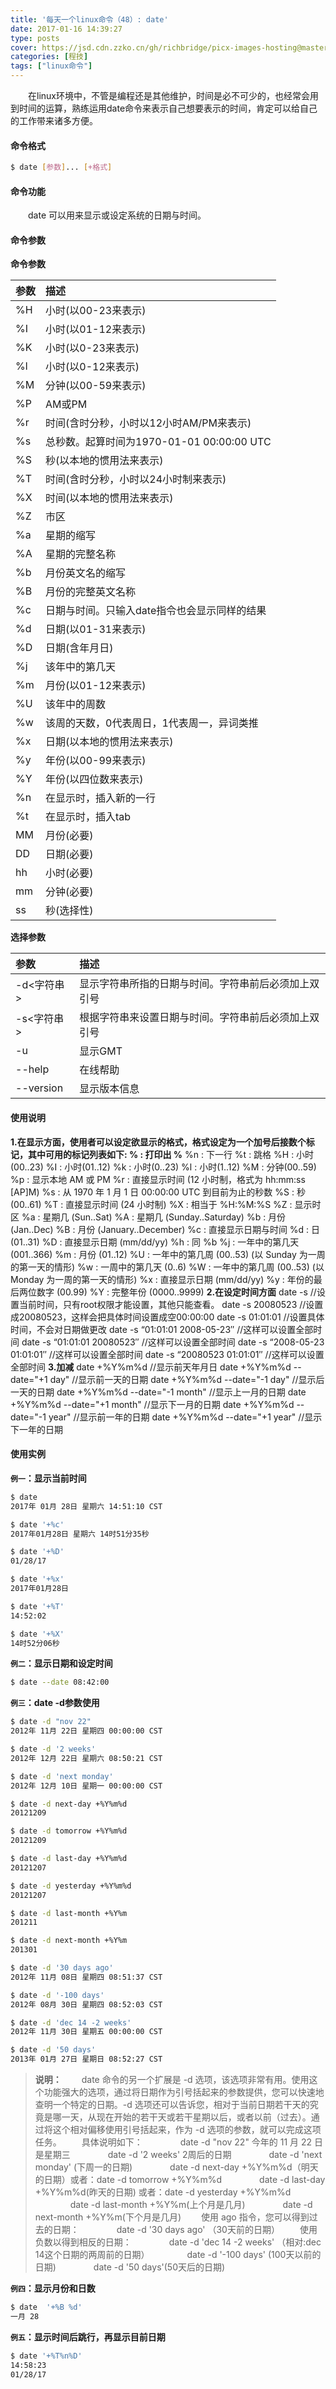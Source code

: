 ```yaml
---
title: '每天一个linux命令（48）: date'
date: 2017-01-16 14:39:27
type: posts
cover: https://jsd.cdn.zzko.cn/gh/richbridge/picx-images-hosting@master/thumbnail/audit.png
categories: [程技]
tags: ["linux命令"]
---
```

　　在linux环境中，不管是编程还是其他维护，时间是必不可少的，也经常会用到时间的运算，熟练运用date命令来表示自己想要表示的时间，肯定可以给自己的工作带来诸多方便。
<!--more -->
#### 命令格式
```bash
$ date [参数]... [+格式]
```
#### 命令功能
　　date 可以用来显示或设定系统的日期与时间。
#### 命令参数
**命令参数**

| 参数 | 描述 |
| :- | :- |
| %H | 小时(以00-23来表示) |
| %I | 小时(以01-12来表示) |
| %K | 小时(以0-23来表示) |
| %l | 小时(以0-12来表示) |
| %M | 分钟(以00-59来表示) |
| %P | AM或PM |
| %r | 时间(含时分秒，小时以12小时AM/PM来表示) |
| %s | 总秒数。起算时间为1970-01-01 00:00:00 UTC |
| %S | 秒(以本地的惯用法来表示) |
| %T | 时间(含时分秒，小时以24小时制来表示) |
| %X | 时间(以本地的惯用法来表示) |
| %Z | 市区 |
| %a | 星期的缩写 |
| %A | 星期的完整名称 |
| %b | 月份英文名的缩写 |
| %B | 月份的完整英文名称 |
| %c | 日期与时间。只输入date指令也会显示同样的结果 |
| %d | 日期(以01-31来表示) |
| %D | 日期(含年月日) |
| %j | 该年中的第几天 |
| %m | 月份(以01-12来表示) |
| %U | 该年中的周数 |
| %w | 该周的天数，0代表周日，1代表周一，异词类推 |
| %x | 日期(以本地的惯用法来表示) |
| %y | 年份(以00-99来表示) |
| %Y | 年份(以四位数来表示) |
| %n | 在显示时，插入新的一行 |
| %t | 在显示时，插入tab |
| MM | 月份(必要) |
| DD | 日期(必要) |
| hh | 小时(必要) |
| mm | 分钟(必要) |
| ss | 秒(选择性)  |

**选择参数**

| 参数 | 描述 |
| :- | :- |
| -d<字符串> | 显示字符串所指的日期与时间。字符串前后必须加上双引号 |
| -s<字符串> | 根据字符串来设置日期与时间。字符串前后必须加上双引号 |
| -u | 显示GMT |
| --help | 在线帮助 |
| --version | 显示版本信息 |

#### 使用说明
**1.在显示方面，使用者可以设定欲显示的格式，格式设定为一个加号后接数个标记，其中可用的标记列表如下: % :  打印出 %**
%n : 下一行
%t : 跳格
%H : 小时(00..23)
%I : 小时(01..12)
%k : 小时(0..23)
%l : 小时(1..12)
%M : 分钟(00..59)
%p : 显示本地 AM 或 PM
%r : 直接显示时间 (12 小时制，格式为 hh:mm:ss [AP]M)
%s : 从 1970 年 1 月 1 日 00:00:00 UTC 到目前为止的秒数
%S : 秒(00..61)
%T : 直接显示时间 (24 小时制)
%X : 相当于 %H:%M:%S
%Z : 显示时区 %a : 星期几 (Sun..Sat)
%A : 星期几 (Sunday..Saturday)
%b : 月份 (Jan..Dec)
%B : 月份 (January..December)
%c : 直接显示日期与时间
%d : 日 (01..31)
%D : 直接显示日期 (mm/dd/yy)
%h : 同 %b
%j : 一年中的第几天 (001..366)
%m : 月份 (01..12)
%U : 一年中的第几周 (00..53) (以 Sunday 为一周的第一天的情形)
%w : 一周中的第几天 (0..6)
%W : 一年中的第几周 (00..53) (以 Monday 为一周的第一天的情形)
%x : 直接显示日期 (mm/dd/yy)
%y : 年份的最后两位数字 (00.99)
%Y : 完整年份 (0000..9999)
**2.在设定时间方面**
date -s //设置当前时间，只有root权限才能设置，其他只能查看。
date -s 20080523 //设置成20080523，这样会把具体时间设置成空00:00:00
date -s 01:01:01 //设置具体时间，不会对日期做更改
date -s “01:01:01 2008-05-23″ //这样可以设置全部时间
date -s “01:01:01 20080523″ //这样可以设置全部时间
date -s “2008-05-23 01:01:01″ //这样可以设置全部时间
date -s “20080523 01:01:01″ //这样可以设置全部时间
**3.加减**
date +%Y%m%d         //显示前天年月日
date +%Y%m%d --date="+1 day"  //显示前一天的日期
date +%Y%m%d --date="-1 day"  //显示后一天的日期
date +%Y%m%d --date="-1 month"  //显示上一月的日期
date +%Y%m%d --date="+1 month"  //显示下一月的日期
date +%Y%m%d --date="-1 year"  //显示前一年的日期
date +%Y%m%d --date="+1 year"  //显示下一年的日期
#### 使用实例
**`例一`：显示当前时间**
```bash
$ date
2017年 01月 28日 星期六 14:51:10 CST

$ date '+%c'
2017年01月28日 星期六 14时51分35秒

$ date '+%D'
01/28/17

$ date '+%x'
2017年01月28日

$ date '+%T'
14:52:02

$ date '+%X'
14时52分06秒
```
**`例二`：显示日期和设定时间**
```bash
$ date --date 08:42:00
```
**`例三`：date -d参数使用**
```bash
$ date -d "nov 22"
2012年 11月 22日 星期四 00:00:00 CST

$ date -d '2 weeks'
2012年 12月 22日 星期六 08:50:21 CST

$ date -d 'next monday'
2012年 12月 10日 星期一 00:00:00 CST

$ date -d next-day +%Y%m%d
20121209

$ date -d tomorrow +%Y%m%d
20121209

$ date -d last-day +%Y%m%d
20121207

$ date -d yesterday +%Y%m%d
20121207

$ date -d last-month +%Y%m
201211

$ date -d next-month +%Y%m
201301

$ date -d '30 days ago'
2012年 11月 08日 星期四 08:51:37 CST

$ date -d '-100 days'
2012年 08月 30日 星期四 08:52:03 CST

$ date -d 'dec 14 -2 weeks'
2012年 11月 30日 星期五 00:00:00 CST

$ date -d '50 days'
2013年 01月 27日 星期日 08:52:27 CST
```
>**说明：**
　　date 命令的另一个扩展是 -d 选项，该选项非常有用。使用这个功能强大的选项，通过将日期作为引号括起来的参数提供，您可以快速地查明一个特定的日期。-d 选项还可以告诉您，相对于当前日期若干天的究竟是哪一天，从现在开始的若干天或若干星期以后，或者以前（过去）。通过将这个相对偏移使用引号括起来，作为 -d 选项的参数，就可以完成这项任务。
　　具体说明如下：
　　　　date -d "nov 22"  今年的 11 月 22 日是星期三
　　　　date -d '2 weeks' 2周后的日期
　　　　date -d 'next monday' (下周一的日期)
　　　　date -d next-day +%Y%m%d（明天的日期）或者：date -d tomorrow +%Y%m%d
　　　　date -d last-day +%Y%m%d(昨天的日期) 或者：date -d yesterday +%Y%m%d
　　　　date -d last-month +%Y%m(上个月是几月)
　　　　date -d next-month +%Y%m(下个月是几月)
　　使用 ago 指令，您可以得到过去的日期：
　　　　date -d '30 days ago' （30天前的日期）
　　使用负数以得到相反的日期：
　　　　date -d 'dec 14 -2 weeks' （相对:dec 14这个日期的两周前的日期）
　　　　date -d '-100 days' (100天以前的日期)
　　　　date -d '50 days'(50天后的日期)

**`例四`：显示月份和日数**
```bash
$ date  '+%B %d'
一月 28
```
**`例五`：显示时间后跳行，再显示目前日期**
```bash
$ date '+%T%n%D'
14:58:23
01/28/17
```
